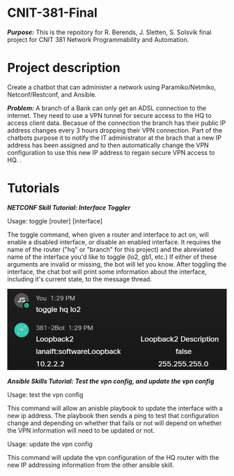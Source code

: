 # CNIT-381-Final
***Purpose:*** 
This is the repoitory for R. Berends, J. Sletten, S. Solsvik final project for CNIT 381 Network Programmability and Automation.

# Project description

Create a chatbot that can administer a network using Paramiko/Netmiko, Netconf/Restconf, and Ansible.

***Problem:***
A branch of a Bank can only get an ADSL connection to the internet. They need to use a VPN tunnel for secure access to the HQ to access client data.
Becasue of the connection the branch has their public IP address changes every 3 hours dropping their VPN connection. 
Part of the chatbots purpose it to notify the IT administrator at the brach that a new IP address has been assigned and to then automatically change the VPN configuration to use this new IP address to regain secure VPN access to HQ.
.
# Tutorials
***NETCONF Skill Tutorial: Interface Toggler***

Usage: toggle [router] [interface]

The toggle command, when given a router and interface to act on, will enable a disabled interface, or disable an enabled interface.
It requires the name of the router ("hq" or "branch" for this project) and the abreviated name of the interface you'd like to toggle (lo2, gb1, etc.)
If either of these arguments are invalid or missing, the bot will let you know.
After toggling the interface, the chat bot will print some information about the interface, including it's current state, to the message thread.

![screenshot](pictures/netconftutorial1.png)

***Ansible Skills Tutorial: Test the vpn config, and update the vpn config***

Usage: test the vpn config

This command will allow an anisble playbook to update the interface with a new ip address. The playbook then sends a ping to test that configuration change and depending on whether that fails or not will depend on whether the VPN information will need to be updated or not.

Usage: update the vpn config

This command will update the vpn configuration of the HQ router with the new IP addressing information from the other ansible skill.





